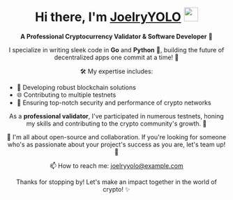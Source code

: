 <h1 align="center">Hi there, I'm <a href="https://x.com/JoHeatherYOLO" target="_blank">JoelryYOLO</a> 
<img src="https://github.com/blackcater/blackcater/raw/main/images/Hi.gif" height="32"/></h1>
<p align="center">
  <strong>A Professional Cryptocurrency Validator & Software Developer</strong> 🚀
</p>

<p align="center">
  I specialize in writing sleek code in <strong>Go</strong> and <strong>Python</strong> 🐍, building the future of decentralized apps one commit at a time! 💼
</p>

<p align="center">
  🛠️ My expertise includes:
  <ul>
    <li>🔗 Developing robust blockchain solutions</li>
    <li>🌐 Contributing to multiple testnets</li>
    <li>🔐 Ensuring top-notch security and performance of crypto networks</li>
  </ul>
</p>

<p align="center">
  As a <strong>professional validator</strong>, I've participated in numerous testnets, honing my skills and contributing to the crypto community's growth. 🌱
</p>

<p align="center">
  📢 I'm all about open-source and collaboration. If you're looking for someone who's as passionate about your project's success as you are, let's team up! 🤝
</p>

<p align="center">
  📫 How to reach me: <a href="mailto:joelryyolo@example.com">joelryyolo@example.com</a>
</p>

<p align="center">
  Thanks for stopping by! Let's make an impact together in the world of crypto! ✨
